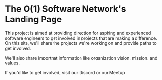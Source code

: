 # The O(1) Software Network's Landing Page

This project is aimed at providing direction for aspiring and experienced software engineers to get involved in projects that are making a difference. On this site, we'll share the projects we're working on and provide paths to get involved.

We'll also share importnat information like organization vision, mission, and values.

If you'd like to get involved, visit our Discord or our Meetup
